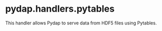 pydap.handlers.pytables
=======================

This handler allows Pydap to serve data from HDF5 files using Pytables. 
